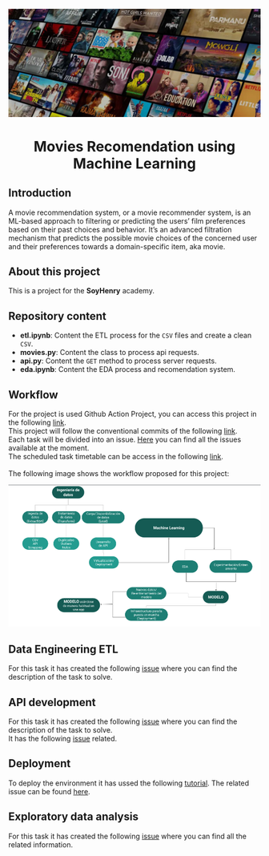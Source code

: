 <p align=center><img src=_src/assets/movies_cover.png><p>

# <h1 align=center> **Movies Recomendation using Machine Learning** </h1>

## Introduction

A movie recommendation system, or a movie recommender system, is an ML-based approach to filtering or predicting the
users’ film preferences based on their past choices and behavior. It’s an advanced filtration mechanism that predicts
the possible movie choices of the concerned user and their preferences towards a domain-specific item, aka movie.

## About this project

This is a project for the **SoyHenry** academy.

## Repository content

+ **etl.ipynb**: Content the ETL process for the `CSV` files and create a clean `CSV`.
+ **movies.py**: Content the class to process api requests.
+ **api.py**: Content the `GET` method to process server requests.
+ **eda.ipynb**: Content the EDA process and recomendation system.

## Workflow

For the project is used Github Action Project, you can access this project in the following [link](https://github.com/users/fedepacher/projects/2).<br>
This project will follow the conventional commits of the following [link](https://github.com/fedepacher/RecomendationML/wiki/Conventional-Commits).<br>
Each task will be divided into an issue. [Here](https://github.com/fedepacher/RecomendationML/issues) you can find all the issues available at the moment.<br>
The scheduled task timetable can be access in the following [link](https://github.com/users/fedepacher/projects/2/views/2).<br><br>
The following image shows the workflow proposed for this project:<br>

<p align=center><img src=_src/assets/workflow.png><p>


## Data Engineering ETL

For this task it has created the following [issue](https://github.com/fedepacher/RecomendationML/issues/1) where you can find the description of the task to solve.

## API development

For this task it has created the following [issue](https://github.com/fedepacher/RecomendationML/issues/2) where you can find the description of the task to solve.<br>
It has the following [issue](https://github.com/fedepacher/RecomendationML/issues/3) related.

## Deployment

To deploy the environment it has ussed the following [tutorial](https://github.com/HX-FNegrete/render-fastapi-tutorial). The related issue can be found [here](https://github.com/fedepacher/RecomendationML/issues/4).

## Exploratory data analysis

For this task it has created the following [issue](https://github.com/fedepacher/RecomendationML/issues/5) where you can find all the related information.<br>